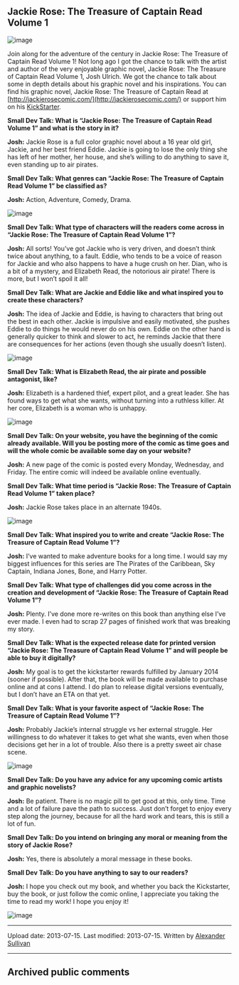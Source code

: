 ## Jackie Rose: The Treasure of Captain Read Volume 1

![image](src\articleArchive\authorAlexanderSullivan\2013-07-15_JackieRose\image1.jpg)

Join along for the adventure of the century in Jackie Rose: The Treasure of Captain Read Volume 1! Not long ago I got the chance to talk with the artist and author of the very enjoyable graphic novel, Jackie Rose: The Treasure of Captain Read Volume 1, Josh Ulrich. We got the chance to talk about some in depth details about his graphic novel and his inspirations. You can find his graphic novel, Jackie Rose: The Treasure of Captain Read at [http://jackierosecomic.com/](http://jackierosecomic.com/) or support him on his [KickStarter](https://www.kickstarter.com/projects/865787103/jackie-rose?ref=card).

**Small Dev Talk: What is “Jackie Rose: The Treasure of Captain Read Volume 1” and what is the story in it?**

**Josh:** Jackie Rose is a full color graphic novel about a 16 year old girl, Jackie, and her best friend Eddie. Jackie is going to lose the only thing she has left of her mother, her house, and she’s willing to do anything to save it, even standing up to air pirates.

**Small Dev Talk: What genres can “Jackie Rose: The Treasure of Captain Read Volume 1” be classified as?**

**Josh:** Action, Adventure, Comedy, Drama.

![image](src\articleArchive\authorAlexanderSullivan\2013-07-15_JackieRose\image2.jpg)

**Small Dev Talk: What type of characters will the readers come across in “Jackie Rose: The Treasure of Captain Read Volume 1”?**

**Josh:** All sorts! You’ve got Jackie who is very driven, and doesn’t think twice about anything, to a fault. Eddie, who tends to be a voice of reason for Jackie and who also happens to have a huge crush on her. Dian, who is a bit of a mystery, and Elizabeth Read, the notorious air pirate! There is more, but I won’t spoil it all!

**Small Dev Talk: What are Jackie and Eddie like and what inspired you to create these characters?**

**Josh:** The idea of Jackie and Eddie, is having to characters that bring out the best in each other. Jackie is impulsive and easily motivated, she pushes Eddie to do things he would never do on his own. Eddie on the other hand is generally quicker to think and slower to act, he reminds Jackie that there are consequences for her actions (even though she usually doesn’t listen).

![image](src\articleArchive\authorAlexanderSullivan\2013-07-15_JackieRose\image3.jpg)

**Small Dev Talk: What is Elizabeth Read, the air pirate and possible antagonist, like?**

**Josh:** Elizabeth is a hardened thief, expert pilot, and a great leader. She has found ways to get what she wants, without turning into a ruthless killer. At her core, Elizabeth is a woman who is unhappy.

![image](src\articleArchive\authorAlexanderSullivan\2013-07-15_JackieRose\image4.jpg)

**Small Dev Talk: On your website, you have the beginning of the comic already available. Will you be posting more of the comic as time goes and will the whole comic be available some day on your website?**

**Josh:** A new page of the comic is posted every Monday, Wednesday, and Friday. The entire comic will indeed be available online eventually.

**Small Dev Talk: What time period is “Jackie Rose: The Treasure of Captain Read Volume 1” taken place?**

**Josh:** Jackie Rose takes place in an alternate 1940s.

![image](src\articleArchive\authorAlexanderSullivan\2013-07-15_JackieRose\image5.jpg)

**Small Dev Talk: What inspired you to write and create “Jackie Rose: The Treasure of Captain Read Volume 1”?**

**Josh:** I’ve wanted to make adventure books for a long time. I would say my biggest influences for this series are The Pirates of the Caribbean, Sky Captain, Indiana Jones, Bone, and Harry Potter.

**Small Dev Talk: What type of challenges did you come across in the creation and development of “Jackie Rose: The Treasure of Captain Read Volume 1”?**

**Josh:** Plenty. I’ve done more re-writes on this book than anything else I’ve ever made. I even had to scrap 27 pages of finished work that was breaking my story.

**Small Dev Talk: What is the expected release date for printed version “Jackie Rose: The Treasure of Captain Read Volume 1” and will people be able to buy it digitally?**

**Josh:** My goal is to get the kickstarter rewards fulfilled by January 2014 (sooner if possible). After that, the book will be made available to purchase online and at cons I attend. I do plan to release digital versions eventually, but I don’t have an ETA on that yet.

**Small Dev Talk: What is your favorite aspect of “Jackie Rose: The Treasure of Captain Read Volume 1”?**

**Josh:** Probably Jackie’s internal struggle vs her external struggle. Her willingness to do whatever it takes to get what she wants, even when those decisions get her in a lot of trouble. Also there is a pretty sweet air chase scene.

![image](src\articleArchive\authorAlexanderSullivan\2013-07-15_JackieRose\image6.jpg)

**Small Dev Talk: Do you have any advice for any upcoming comic artists and graphic novelists?**

**Josh:** Be patient. There is no magic pill to get good at this, only time. Time and a lot of failure pave the path to success. Just don’t forget to enjoy every step along the journey, because for all the hard work and tears, this is still a lot of fun.

**Small Dev Talk: Do you intend on bringing any moral or meaning from the story of Jackie Rose?**

**Josh:** Yes, there is absolutely a moral message in these books.

**Small Dev Talk: Do you have anything to say to our readers?**

**Josh:** I hope you check out my book, and whether you back the Kickstarter, buy the book, or just follow the comic online, I appreciate you taking the time to read my work! I hope you enjoy it!

![image](src\articleArchive\authorAlexanderSullivan\2013-07-15_JackieRose\image7.jpg)

---

Upload date: 2013-07-15. Last modified: 2013-07-15. Written by [Alexander Sullivan](https://twitter.com/AlexJSully)

---

## Archived public comments
